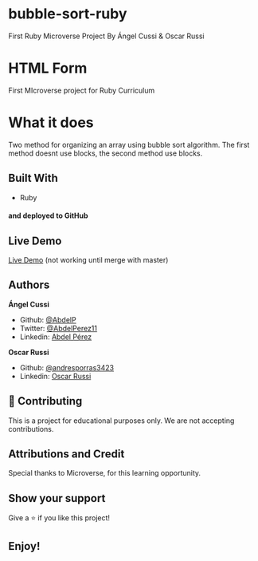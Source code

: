 # bubble-sort-ruby

First Ruby Microverse Project By Ángel Cussi &amp; Oscar Russi

# HTML Form

First MIcroverse project for Ruby Curriculum

# What it does

Two method for organizing an array using bubble sort algorithm. The first method doesnt use blocks, the second method use blocks.

## Built With

- Ruby

#### and deployed to GitHub

## Live Demo

[Live Demo](https://repl.it/@yoxter3423/bubble-sort-ruby) (not working until merge with master)

## Authors

**Ángel Cussi**
- Github: [@AbdelP](https://github.com/abdelp/)
- Twitter: [@AbdelPerez11](https://twitter.com/abdelperez11)
- Linkedin: [Abdel Pérez](https://www.linkedin.com/in/abdel-p%C3%A9rez-t%C3%A9llez-72b2aa153/)

**Oscar Russi**
- Github: [@andresporras3423](https://github.com/andresporras3423/)
- Linkedin: [Oscar Russi](https://www.linkedin.com/in/oscar-andr%C3%A9s-russi-porras-053236167/)

## 🤝 Contributing

This is a project for educational purposes only. We are not accepting contributions.

## Attributions and Credit

Special thanks to Microverse, for this learning opportunity. 

## Show your support

Give a ⭐️ if you like this project!

## Enjoy!
